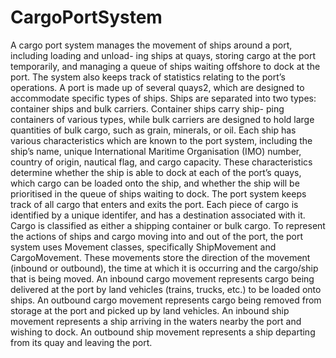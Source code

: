 # CargoPortSystem
A cargo port system manages the movement of ships around a port, including loading and unload- ing ships at quays, storing cargo at the port temporarily, and managing a queue of ships waiting offshore to dock at the port. The system also keeps track of statistics relating to the port’s operations.
A port is made up of several quays2, which are designed to accommodate specific types of ships.   Ships are separated into two types: container ships and bulk carriers.   Container ships carry ship- ping containers of various types, while bulk carriers are designed to hold large quantities of bulk cargo, such as grain, minerals, or oil.
Each ship has various characteristics which are known to the port system, including the ship’s name, unique International Maritime Organisation (IMO) number, country of origin, nautical flag, and cargo capacity.   These characteristics determine whether the ship is able to dock at each of the port’s quays, which cargo can be loaded onto the ship, and whether the ship will be prioritised in the queue of ships waiting to dock.
The port system keeps track of all cargo that enters and exits the port.   Each piece of cargo is identified by a unique identifer, and has a destination associated with it.   Cargo is classified as either a shipping container or bulk cargo.
To represent the actions of ships and cargo moving into and out of the port, the port system uses Movement classes, specifically ShipMovement and CargoMovement.   These movements store the direction of the movement (inbound or outbound), the time at which it is occurring and the cargo/ship that is being moved.
An inbound cargo movement represents cargo being delivered at the port by land vehicles (trains, trucks, etc.) to be loaded onto ships.   An outbound cargo movement represents cargo being removed from storage at the port and picked up by land vehicles.   An inbound ship movement represents a ship arriving in the waters nearby the port and wishing to dock.   An outbound ship movement represents a ship departing from its quay and leaving the port.
